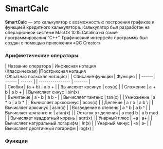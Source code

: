 # SmartCalc
**SmartCalc** — это калькулятор с возможностью построения графиков и функцией кредитного калькулятора. Калькулятор был разработан на операционной системе MacOS 10.15 Catalina на языке  программирования “C++”. Графический интерфейс программы был создан с помощью приложения «QC Creator»
### Арифметические операторы
| Название оператора | Инфиксная нотация <br /> (Классическая) |Постфиксная нотация <br /> (Обратная польская нотация) | | Описание функции | Функция |
| ------ | ------ | ------ | | ---------------- | ------- |  
| Скобки | (a + b) | a b + | | Вычисляет косинус | cos(x) | 
| Сложение | a + b | a b + | | Вычисляет синус | sin(x) |  
| Вычитание | a - b | a b - | | Вычисляет тангенс | tan(x) | 
| Умножение | a * b | a b * | | Вычисляет арккосинус | acos(x) | 
| Деление | a / b | a b \ | | Вычисляет арксинус | asin(x) | 
| Возведение в степень | a ^ b | a b ^ | | Вычисляет арктангенс | atan(x) |
| Остаток от деления | a mod b | a b mod | | Вычисляет квадратный корень | sqrt(x) |
| Унарный плюс | +a | a+ | | Вычисляет натуральный логарифм | ln(x) | 
| Унарный минус | -a | a- | | Вычисляет десятичный логарифм | log(x) |

### Функции
   

  

 





